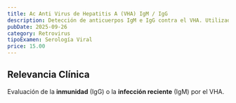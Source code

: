 ```yaml
---
title: Ac Anti Virus de Hepatitis A (VHA) IgM / IgG
description: Detección de anticuerpos IgM e IgG contra el VHA. Utilizado para diferenciar infección aguda de inmunidad post-infección/vacunación.
pubDate: 2025-09-26
category: Retrovirus
tipoExamen: Serología Viral
price: 15.00
---
```


## Relevancia Clínica
Evaluación de la **inmunidad** (IgG) o la **infección reciente** (IgM) por el VHA.